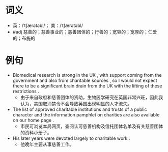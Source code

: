 # 词义
- 英：/ˈtʃærətəbl/； 美：/ˈtʃærətəbl/
- #adj 慈善的；慈善事业的；慈善团体的；行善的；宽容的；宽厚的；仁爱的；布施的
# 例句
- Biomedical research is strong in the UK , with support coming from the government and also from charitable sources , so I would not expect there to be a significant brain drain from the UK with the lifting of these restrictions .
	- 由于来自政府和慈善团体的资助，生物医学研究在英国非常兴旺，因此我认为，美国取消禁令不会导致英国出现明显的人才流失。
- The list of approved charitable institutions and trusts of a public character and the information pamphlet on charities are also available on our home page .
	- 市民可浏览本局网页，查阅认可慈善机构及信托团体名单及有关慈善团体的资料小册子。
- His later years were devoted largely to charitable work .
	- 他晚年主要从事慈善工作。
